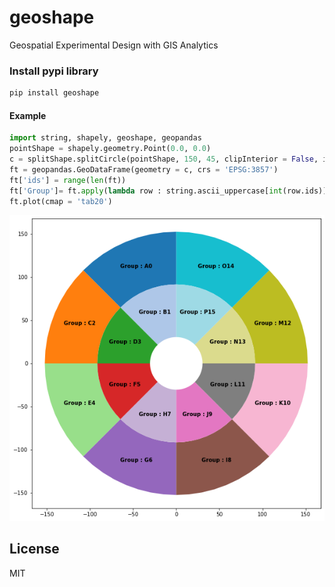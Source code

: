 # geoshape
Geospatial Experimental Design with GIS Analytics

### Install pypi library
```python
pip install geoshape
```
#### Example
```python
import string, shapely, geoshape, geopandas
pointShape = shapely.geometry.Point(0.0, 0.0)
c = splitShape.splitCircle(pointShape, 150, 45, clipInterior = False, innerWidth = 50, getGeom = 'Both')
ft = geopandas.GeoDataFrame(geometry = c, crs = 'EPSG:3857')
ft['ids'] = range(len(ft))
ft['Group']= ft.apply(lambda row : string.ascii_uppercase[int(row.ids)], axis = 1)
ft.plot(cmap = 'tab20')
```
![Alt text](https://github.com/abiraihan/geoshape/blob/master/images/splitCircle.png) 

License
----
MIT
